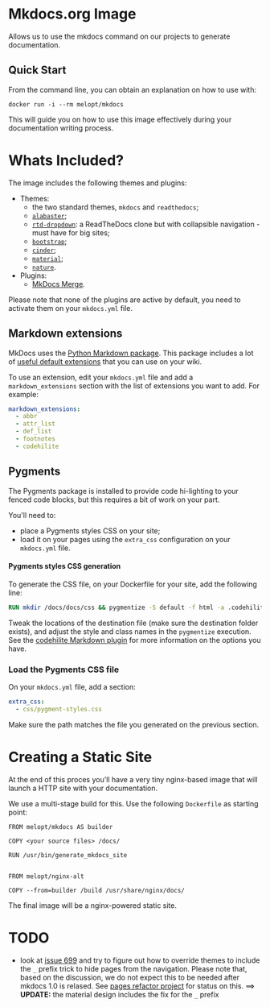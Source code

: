 # Mkdocs.org Image #

Allows us to use the mkdocs command on our projects to generate documentation.

## Quick Start

From the command line, you can obtain an explanation on how to use with:

    docker run -i --rm melopt/mkdocs

This will guide you on how to use this image effectively during your documentation writing process.


# Whats Included?

The image includes the following themes and plugins:

* Themes:
  * the two standard themes, `mkdocs` and `readthedocs`;
  * [`alabaster`](https://github.com/iamale/mkdocs-alabaster#alabaster-for-mkdocs);
  * [`rtd-dropdown`](https://github.com/cjsheets/mkdocs-rtd-dropdown#readthedocs-dropdown-for-mkdocs): a
    ReadTheDocs clone but with collapsible navigation - must have for big sites;
  * [`bootstrap`](https://mkdocs.github.io/mkdocs-bootstrap/);
  * [`cinder`](https://sourcefoundry.org/cinder/);
  * [`material`](https://squidfunk.github.io/mkdocs-material/);
  * [`nature`](http://waylan.limberg.name/mkdocs-nature/).
* Plugins:
  * [MkDocs Merge](https://github.com/ovasquez/mkdocs-merge#mkdocs-merge).

Please note that none of the plugins are active by default, you need to activate them on your `mkdocs.yml` file.

## Markdown extensions

MkDocs uses the [Python Markdown package](https://python-markdown.github.io). This package includes
a lot of [useful default extensions](https://python-markdown.github.io/extensions/) that you can
use on your wiki.

To use an extension, edit your `mkdocs.yml` file and add a `markdown_extensions` section with the list of extensions you want to add. For example:

```yml
markdown_extensions:
  - abbr
  - attr_list
  - def_list
  - footnotes
  - codehilite
```


## Pygments

The Pygments package is installed to provide code hi-lighting to your fenced code blocks, but this requires a bit of work on your part.

You'll need to:

* place a Pygments styles CSS on your site;
* load it on your pages using the `extra_css` configuration on your `mkdocs.yml` file.

#### Pygments styles CSS generation

To generate the CSS file, on your Dockerfile for your site, add the following line:

```dockerfile
RUN mkdir /docs/docs/css && pygmentize -S default -f html -a .codehilite > /docs/docs/css/pygments.css
```

Tweak the locations of the destination file (make sure the destination folder exists), and adjust
the style and class names in the `pygmentize` execution. See the
[codehilite Markdown plugin](https://python-markdown.github.io/extensions/code_hilite/) for more
information on the options you have.

### Load the Pygments CSS file

On your `mkdocs.yml` file, add a section:

```yaml
extra_css:
  - css/pygment-styles.css
```

Make sure the path matches the file you generated on the previous section.


# Creating a Static Site

At the end of this proces you'll have a very tiny nginx-based image that will launch a HTTP site
with your documentation.

We use a multi-stage build for this. Use the following `Dockerfile` as starting point:

```
FROM melopt/mkdocs AS builder

COPY <your source files> /docs/

RUN /usr/bin/generate_mkdocs_site


FROM melopt/nginx-alt

COPY --from=builder /build /usr/share/nginx/docs/
```

The final image will be a nginx-powered static site.

# TODO

* look at [issue 699](http://github.com/mkdocs/mkdocs/issues/699) and try to figure out how to
    override themes to include the `_` prefix trick to hide pages from the navigation. Please note
    that, based on the discussion, we do not expect this to be needed after mkdocs 1.0 is relased.
    See [pages refactor project](https://github.com/mkdocs/mkdocs/projects/2) for status on this.
    ==> **UPDATE:** the material design includes the fix for the `_` prefix
